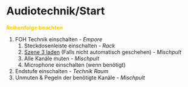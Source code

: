 <link rel="stylesheet" href="https://cdnjs.cloudflare.com/ajax/libs/font-awesome/4.7.0/css/font-awesome.min.css">

# Audiotechnik/Start
**<span style="color:#ffcc00"> <i class="fa fa-exclamation-triangle" aria-hidden="true"></i> Reihenfolge beachten <i class="fa fa-exclamation-triangle" aria-hidden="true"></i> </span>**

1. FOH Technik einschalten - _Empore_
   1. Steckdosenleiste einschalten - _Rack_
   2. [Szene 3 laden](https://matthias-benjamin.github.io/St.Maria-Technik/anleitungen/audiotechnik/szenen/laden) (Falls nicht automatisch geschehen) - _Mischpult_
   3. Alle Kanäle muten - _Mischpult_
   4. Microphone einschalten (wenn benötigt)
2. Endstufe einschalten - _Technik Raum_
3. Unmuten & Pegeln der benötigte Kanäle - _Mischpult_